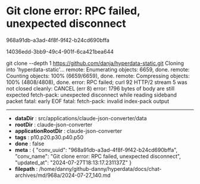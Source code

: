 # Git clone error: RPC failed, unexpected disconnect

968a91db-a3ad-4f8f-9f42-b24cd690bffa

14036edd-3bb9-49c4-901f-6ca421bea644

git clone --depth 1 https://github.com/danja/hyperdata-static.git
Cloning into 'hyperdata-static'...
remote: Enumerating objects: 6659, done.
remote: Counting objects: 100% (6659/6659), done.
remote: Compressing objects: 100% (4808/4808), done.
error: RPC failed; curl 92 HTTP/2 stream 5 was not closed cleanly: CANCEL (err 8)
error: 1796 bytes of body are still expected
fetch-pack: unexpected disconnect while reading sideband packet
fatal: early EOF
fatal: fetch-pack: invalid index-pack output

---

* **dataDir** : src/applications/claude-json-converter/data
* **rootDir** : claude-json-converter
* **applicationRootDir** : claude-json-converter
* **tags** : p10.p20.p30.p40.p50
* **done** : false
* **meta** : {
  "conv_uuid": "968a91db-a3ad-4f8f-9f42-b24cd690bffa",
  "conv_name": "Git clone error: RPC failed, unexpected disconnect",
  "updated_at": "2024-07-27T18:13:17.231137Z"
}
* **filepath** : /home/danny/github-danny/hyperdata/docs/chat-archives/md/968a/2024-07-27_140.md